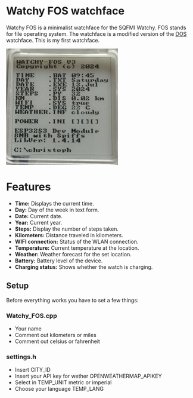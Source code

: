 # Watchy FOS watchface
Watchy FOS is a minimalist watchface for the SQFMI Watchy. FOS stands for file operating system. The watchface is a modified version of the [DOS](https://github.com/sqfmi/Watchy/tree/master/examples/WatchFaces/DOS) watchface.
This is my first watchface.

<img src="https://github.com/chriko3/Watchy-FOS-Watchface/blob/Master/Watchy_FOS.jpg" width="300" />

# Features
* **Time:** Displays the current time.
* **Day:** Day of the week in text form.
* **Date:** Current date.
* **Year:** Current year.
* **Steps:** Display the number of steps taken.
* **Kilometers:** Distance traveled in kilometers.
* **WIFI connection:** Status of the WLAN connection.
* **Temperature:** Current temperature at the location.
* **Weather:** Weather forecast for the set location.
* **Battery:** Battery level of the device.
* **Charging status:** Shows whether the watch is charging.

## Setup
Before everything works you have to set a few things:
### Watchy_FOS.cpp
* Your name
* Comment out kilometers or miles
* Comment out celsius or fahrenheit

### settings.h
* Insert CITY_ID
* Insert your API key for wether OPENWEATHERMAP_APIKEY
* Select in TEMP_UNIT metric or imperial
* Choose your language TEMP_LANG
